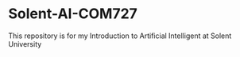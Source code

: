 # Solent-AI-COM727
This repository is for my Introduction to Artificial Intelligent at Solent University
